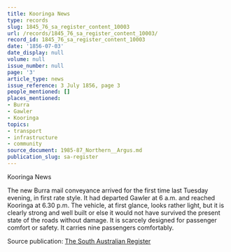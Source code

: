 ```yaml
---
title: Kooringa News
type: records
slug: 1845_76_sa_register_content_10003
url: /records/1845_76_sa_register_content_10003/
record_id: 1845_76_sa_register_content_10003
date: '1856-07-03'
date_display: null
volume: null
issue_number: null
page: '3'
article_type: news
issue_reference: 3 July 1856, page 3
people_mentioned: []
places_mentioned:
- Burra
- Gawler
- Kooringa
topics:
- transport
- infrastructure
- community
source_document: 1985-87_Northern__Argus.md
publication_slug: sa-register
---
```


Kooringa News

The new Burra mail conveyance arrived for the first time last Tuesday evening, in first rate style.  It had departed Gawler at 6 a.m. and reached Kooringa at 6.30 p.m.  The vehicle, at first glance, looks rather light, but it is clearly strong and well built or else it would not have survived the present state of the roads without damage.  It is scarcely designed for passenger comfort or safety.  It carries nine passengers comfortably.

Source publication: [The South Australian Register](/publications/sa-register/)
